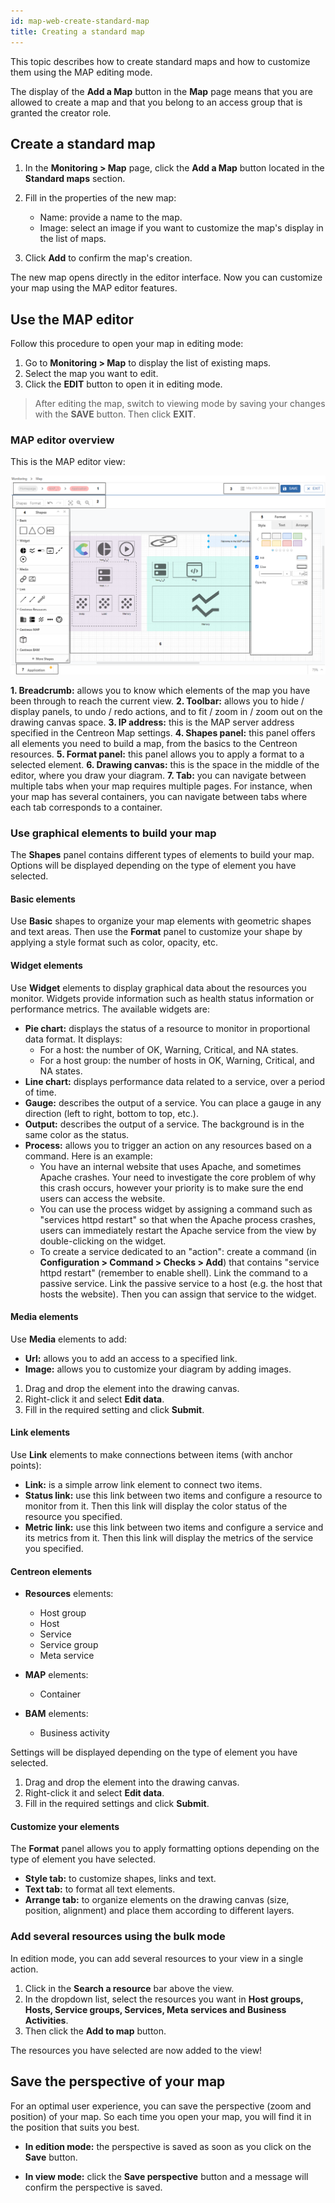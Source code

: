 ```yaml
---
id: map-web-create-standard-map
title: Creating a standard map
---
```


This topic describes how to create standard maps and how to customize them using the MAP editing mode.

The display of the **Add a Map** button in the **Map** page means that you are allowed to create a map and that you belong to an access group that is granted the creator role.

## Create a standard map

1. In the **Monitoring > Map** page, click the **Add a Map** button located in the **Standard maps** section.

2. Fill in the properties of the new map:
   - Name: provide a name to the map.
   - Image: select an image if you want to customize the map's display in the list of maps.

3. Click **Add** to confirm the map's creation.

The new map opens directly in the editor interface.
Now you can customize your map using the MAP editor features.

## Use the MAP editor

Follow this procedure to open your map in editing mode:

1. Go to **Monitoring > Map** to display the list of existing maps.
2. Select the map you want to edit.
3. Click the **EDIT** button to open it in editing mode.

> After editing the map, switch to viewing mode by saving your changes with the **SAVE** button. Then click **EXIT**.

### MAP editor overview

This is the MAP editor view:

![image](../assets/graph-views/ng/map-web-editor-description.png)

**1. Breadcrumb:** allows you to know which elements of the map you have been through to reach the current view. 
**2. Toolbar:** allows you to hide / display panels,  to undo / redo actions, and to fit / zoom in / zoom out on the drawing canvas space.
**3. IP address:** this is the MAP server address specified in the Centreon Map settings.
**4. Shapes panel:** this panel offers all elements you need to build a map, from the basics to the Centreon resources.
**5. Format panel:** this panel allows you to apply a format to a selected element.
**6. Drawing canvas:** this is the space in the middle of the editor, where you draw your diagram.
**7. Tab:** you can navigate between multiple tabs when your map requires multiple pages. For instance, when your map has several containers, you can navigate between tabs where each tab corresponds to a container.

### Use graphical elements to build your map

The **Shapes** panel contains different types of elements to build your map. Options will be displayed depending on the type of element you have selected.

#### Basic elements

Use **Basic** shapes to organize your map elements with geometric shapes and text areas. Then use the **Format** panel to customize your shape by applying a style format such as color, opacity, etc.

#### Widget elements

Use **Widget** elements to display graphical data about the resources you monitor. Widgets provide information such as health status information or performance metrics. The available widgets are:
- **Pie chart:** displays the status of a resource to monitor in proportional data format. It displays:
  - For a host: the number of OK, Warning, Critical, and NA states.
  - For a host group: the number of hosts in OK, Warning, Critical, and NA states.
- **Line chart:** displays performance data related to a service, over a period of time.
- **Gauge:** describes the output of a service. You can place a gauge in any direction (left to right, bottom to top, etc.).
- **Output:** describes the output of a service. The background is in the same color as the status.
- **Process:** allows you to trigger an action on any resources based on a command. Here is an example:
  - You have an internal website that uses Apache, and sometimes Apache crashes. Your need to investigate the core problem of why this crash occurs, however your priority is to make sure the end users can access the website.
  - You can use the process widget by assigning a command such as "services httpd restart" so that when the Apache process crashes, users can immediately restart the Apache service from the view by double-clicking on the widget.
  - To create a service dedicated to an "action": create a command (in **Configuration > Command > Checks > Add**) that contains "service httpd restart" (remember to enable shell). Link the command to a passive service. Link the passive service to a host (e.g. the host that hosts the website). Then you can assign that service to the widget.

#### Media elements

Use **Media** elements to add:
- **Url:** allows you to add an access to a specified link.
- **Image:** allows you to customize your diagram by adding images.  

1. Drag and drop the element into the drawing canvas.
2. Right-click it and select **Edit data**.
3. Fill in the required setting and click **Submit**.

#### Link elements

Use **Link** elements to make connections between items (with anchor points):
- **Link:** is a simple arrow link element to connect two items.
- **Status link:** use this link between two items and configure a resource to monitor from it. Then this link will display the color status of the resource you specified.
- **Metric link:** use this link between two items and configure a service and its metrics from it. Then this link will display the metrics of the service you specified. 

#### Centreon elements

- **Resources** elements:
  - Host group
  - Host
  - Service
  - Service group
  - Meta service

- **MAP** elements:
  - Container

- **BAM** elements:
  - Business activity

Settings will be displayed depending on the type of element you have selected.

1. Drag and drop the element into the drawing canvas.
2. Right-click it and select **Edit data**.
3. Fill in the required settings and click **Submit**.

#### Customize your elements

The **Format** panel allows you to apply formatting options depending on the type of element you have selected.
- **Style tab:** to customize shapes, links and text.
- **Text tab:** to format all text elements.
- **Arrange tab:** to organize elements on the drawing canvas (size, position, alignment) and place them according to different layers.

### Add several resources using the bulk mode

In edition mode, you can add several resources to your view in a single action.

1. Click in the **Search a resource** bar above the view.
2. In the dropdown list, select the resources you want in **Host groups, Hosts, Service groups, Services, Meta services and Business Activities**.
3. Then click the **Add to map** button.

The resources you have selected are now added to the view!

## Save the perspective of your map

For an optimal user experience, you can save the perspective (zoom and position) of your map. So each time you open your map, you will find it in the position that suits you best.

- **In edition mode:** the perspective is saved as soon as you click on the **Save** button.

- **In view mode:** click the **Save perspective** button and a message will confirm the perspective is saved.
